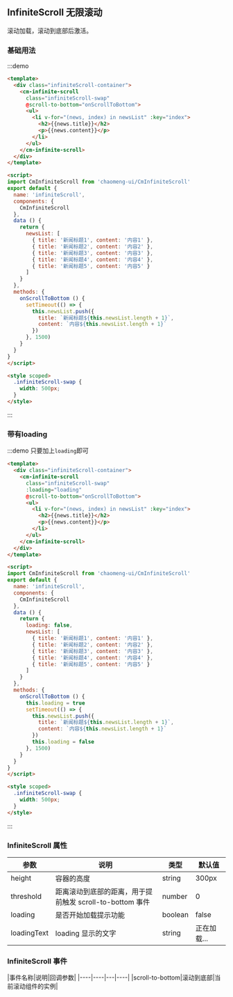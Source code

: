 <script>
import CmInfiniteScroll from 'chaomeng-ui/CmInfiniteScroll'
export default {
  name: 'infiniteScroll',
  components: {
    CmInfiniteScroll
  },
  data () {
    return {
      loading: false,
      newsList: [
        { title: '新闻标题1', content: '内容1' },
        { title: '新闻标题2', content: '内容2' },
        { title: '新闻标题3', content: '内容3' },
        { title: '新闻标题4', content: '内容4' },
        { title: '新闻标题5', content: '内容5' }
      ]
    }
  },
  methods: {
    onScrollToBottom () {
      this.loading = true
      setTimeout(() => {
        this.newsList.push({
          title: `新闻标题${this.newsList.length + 1}`,
          content: `内容${this.newsList.length + 1}`
        })
        this.loading = false
      }, 1500)
    }
  }
}
</script>

## InfiniteScroll 无限滚动

滚动加载，滚动到底部后激活。

### 基础用法

:::demo
```html
<template>
  <div class="infiniteScroll-container">
    <cm-infinite-scroll
      class="infiniteScroll-swap"
      @scroll-to-bottom="onScrollToBottom">
      <ul>
        <li v-for="(news, index) in newsList" :key="index">
          <h2>{{news.title}}</h2>
          <p>{{news.content}}</p>
        </li>
      </ul>
    </cm-infinite-scroll>
  </div>
</template>

<script>
import CmInfiniteScroll from 'chaomeng-ui/CmInfiniteScroll'
export default {
  name: 'infiniteScroll',
  components: {
    CmInfiniteScroll
  },
  data () {
    return {
      newsList: [
        { title: '新闻标题1', content: '内容1' },
        { title: '新闻标题2', content: '内容2' },
        { title: '新闻标题3', content: '内容3' },
        { title: '新闻标题4', content: '内容4' },
        { title: '新闻标题5', content: '内容5' }
      ]
    }
  },
  methods: {
    onScrollToBottom () {
      setTimeout(() => {
        this.newsList.push({
          title: `新闻标题${this.newsList.length + 1}`,
          content: `内容${this.newsList.length + 1}`
        })
      }, 1500)
    }
  }
}
</script>

<style scoped>
  .infiniteScroll-swap {
    width: 500px;
  }
</style>

```
:::

### 带有loading

:::demo 只要加上`loading`即可
```html
<template>
  <div class="infiniteScroll-container">
    <cm-infinite-scroll
      class="infiniteScroll-swap"
      :loading="loading"
      @scroll-to-bottom="onScrollToBottom">
      <ul>
        <li v-for="(news, index) in newsList" :key="index">
          <h2>{{news.title}}</h2>
          <p>{{news.content}}</p>
        </li>
      </ul>
    </cm-infinite-scroll>
  </div>
</template>

<script>
import CmInfiniteScroll from 'chaomeng-ui/CmInfiniteScroll'
export default {
  name: 'infiniteScroll',
  components: {
    CmInfiniteScroll
  },
  data () {
    return {
      loading: false,
      newsList: [
        { title: '新闻标题1', content: '内容1' },
        { title: '新闻标题2', content: '内容2' },
        { title: '新闻标题3', content: '内容3' },
        { title: '新闻标题4', content: '内容4' },
        { title: '新闻标题5', content: '内容5' }
      ]
    }
  },
  methods: {
    onScrollToBottom () {
      this.loading = true
      setTimeout(() => {
        this.newsList.push({
          title: `新闻标题${this.newsList.length + 1}`,
          content: `内容${this.newsList.length + 1}`
        })
        this.loading = false
      }, 1500)
    }
  }
}
</script>

<style scoped>
  .infiniteScroll-swap {
    width: 500px;
  }
</style>

```
:::

### InfiniteScroll 属性

|参数|说明|类型|默认值|
|----|----|---|----|
|height|容器的高度|string|300px|
|threshold|距离滚动到底部的距离，用于提前触发 scroll-to-bottom 事件|number|0|
|loading|是否开始加载提示功能|boolean|false|
|loadingText|loading 显示的文字|string|正在加载...|

### InfiniteScroll 事件

|事件名称|说明|回调参数|
|----|----|---|----|
|scroll-to-bottom|滚动到底部|当前滚动组件的实例|
